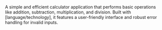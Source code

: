 
A simple and efficient calculator application that performs basic operations like addition, subtraction, multiplication, and division. Built with [language/technology], it features a user-friendly interface and robust error handling for invalid inputs.
